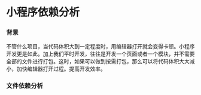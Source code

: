 # 小程序依赖分析

### 背景

不管什么项目，当代码体积大到一定程度时，用编辑器打开就会变得卡顿。小程序开发更是如此。加上我们平时开发，往往是开发一个页面或者一个模块，并不需要全部的文件进行打包。这时，如果可以做到按需打包，那么可以将代码体积大大减小，加快编辑器打开过程。提高开发效率。

### 文件依赖分析
